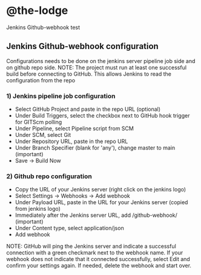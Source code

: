 # @the-lodge

Jenkins Github-webhook test

## Jenkins Github-webhook configuration

Configurations needs to be done on the jenkins server pipeline job side and on github repo side.
NOTE: The project must run at least one successful build before connecting to GitHub. This allows Jenkins to read the configuration from the repo

### 1) Jenkins pipeline job configuration
- Select GitHub Project and paste in the repo URL (optional)  
- Under Build Triggers, select the checkbox next to GitHub hook trigger for GITScm polling  
- Under Pipeline, select Pipeline script from SCM  
- Under SCM, select Git  
- Under Repository URL, paste in the repo URL  
- Under Branch Specifier (blank for 'any'), change master to main (important)  
- Save → Build Now  

### 2) Github repo configuration
- Copy the URL of your Jenkins server (right click on the jenkins logo)  
- Select Settings → Webhooks → Add webhook  
- Under Payload URL, paste in the URL for your Jenkins server (copied from jenkins logo)  
- Immediately after the Jenkins server URL, add /github-webhook/ (important)  
- Under Content type, select application/json  
- Add webhook

NOTE: GitHub will ping the Jenkins server and indicate a successful connection with a green checkmark next to the webhook name. If your webhook does not indicate that it connected successfully, select Edit and confirm your settings again. If needed, delete the webhook and start over.











